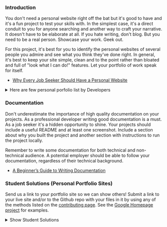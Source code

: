 ### Introduction

You don't need a personal website right off the bat but it's good to have and it's a fun project to test your skills with.  In the simplest case, it's a direct conduit to you for anyone searching and another way to craft your narrative.  It doesn't have to be elaborate at all.  If you hate writing, don't blog.  But you need to be a real person.  Showcase your work.  Geek out.

For this project, it's best for you to identify the personal websites of several people you admire and see what you think they've done right.  In general, it's best to keep your site simple, clean and to the point rather than bloated and full of "look what I can do!" features.  Let your portfolio of work speak for itself.

* [Why Every Job Seeker Should Have a Personal Website](http://www.forbes.com/sites/jacquelynsmith/2013/04/26/why-every-job-seeker-should-have-a-personal-website-and-what-it-should-include/)
<details markdown="block">
  <summary> Here are few personal porfolio list by Developers</summary>

* [Vashisth Bhushan's solution] - [Live website](https://www.vashisthbhushan.com/)
* [Javier Machin's solution] - [Live website](https://www.javiermachin.com/)
* [Scott Huang's solution] - [Live website](https://www.huangscott.com)
* [Krzysztof Sordyl's solution] - [Live website](https://sordyl.me)
* [Mohd Danish's solution] - [Live website](https://mohddanish.me/)
* [Robwert Wade's solution] - [Live website](https://www.robert-wade.de/)
* [Joe Webster's solution] - [Live website](http://joewebsta.github.io/)
* [Sparking2's solution] - [Live website](https://sparking2.github.io/)
* [Braxton Massengale's solution] - [Live website](https://braxtonmassengale.com/)
</details>


### Documentation

Don't underestimate the importance of high quality documentation on your projects.  As a professional developer writing good documentation is a must.  As a job seeker it's a hidden opportunity to shine.  Your projects should include a useful README and at least one screenshot.  Include a section about why you built the project and another section with instructions to run the project locally.

Remember to write some documentation for both technical and non-technical audience.  A potential employer should be able to follow your documentation, regardless of their technical background.

* [A Beginner’s Guide to Writing Documentation](http://www.writethedocs.org/guide/writing/beginners-guide-to-docs/)

### Student Solutions (Personal Portfolio Sites)
Send us a link to your portfolio site so we can show others! Submit a link to your live site and/or to the Github repo with your files in it by using any of the methods listed on the [contributing page](http://github.com/TheOdinProject/curriculum/blob/master/contributing.md).  See the [Google Homepage project](/courses/web-development-101/lessons/html-css) for examples.

<details markdown="block">
  <summary> Show Student Solutions </summary>

Here are some personal portfolio build by Odin's learners!
* [Jonathan Yiv's solution] - [Live website](https://jonathanyiv.github.io)
* [Kumar Shubhranshu's solution] - [Live website](https://kshubhranshu.github.io)
* [Hammad Ahmed's solution] - [Live website](https://shammadahmed.github.io/)
* [thghall's solution] - [Live website](https://theghall.github.io/portfolio/)
* [David Chapman's solution] - [Live website](http://portfolio.dachapman.com/)
* [Dennis Cope's solution] - [Live Website](https://coped.dev/)
* [Eric Gonzalez solution] - [Live website](https://www.eric-gonzalez.com/)
* [Tommy's solution] - [Live website](https://tommyhoang.com)//
* [Parth Vatsalya's solution] - [Live website](https://parthvatsalya.com/)
* [Jure Sorn's solution] - [Live website](https://gto76.github.io/)
* [Mark Lawrence's solution] - [Live website](https://mark-lawrence-dev.surge.sh/)
* [Alex Schwartz's's solution] - [Live website](http://alex-schwartz.com/)
</details>
